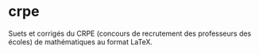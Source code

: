 # crpe

Suets et corrigés du CRPE (concours de recrutement des professeurs des écoles) de mathématiques au format LaTeX.
